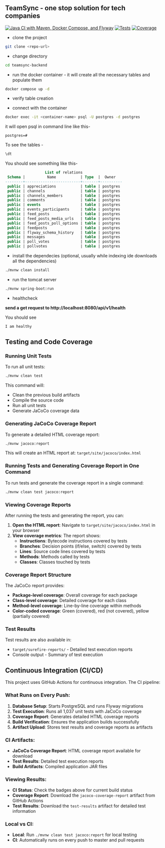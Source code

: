 ## TeamSync - one stop solution for tech companies

[![Java CI with Maven, Docker Compose, and Flyway](https://github.com/{owner}/{repo}/actions/workflows/ci.yml/badge.svg)](https://github.com/{owner}/{repo}/actions/workflows/ci.yml)
[![Tests](https://img.shields.io/badge/tests-1037%20passing-brightgreen)](https://github.com/{owner}/{repo}/actions/workflows/ci.yml)
[![Coverage](https://img.shields.io/badge/coverage-JaCoCo%20Report-blue)](https://github.com/{owner}/{repo}/actions/workflows/ci.yml)



* clone the project

```bash
git clone <repo-url>
```

* change directory
```bash
cd teamsync-backend
```

* run the docker container - it will create all the necessary tables and populate them

```bash
docker compose up -d

```

* verify table creation

- connect with the container
```bash
docker exec -it <container-name> psql -U postgres -d postgres

```
it will open psql in command line like this-
```code
postgres=# 
```
 To see the tables -

```sql
\dt
```
You should see something like this-

```sql
                  List of relations
 Schema |          Name           | Type  |  Owner   
--------+-------------------------+-------+----------
 public | appreciations           | table | postgres
 public | channels                | table | postgres
 public | channels_members        | table | postgres
 public | comments                | table | postgres
 public | events                  | table | postgres
 public | events_participants     | table | postgres
 public | feed_posts              | table | postgres
 public | feed_posts_media_urls   | table | postgres
 public | feed_posts_poll_options | table | postgres
 public | feedposts               | table | postgres
 public | flyway_schema_history   | table | postgres
 public | messages                | table | postgres
 public | poll_votes              | table | postgres
 public | pollvotes               | table | postgres
```

* install the dependecies (optional, usually while indexing ide downloads all the dependencies)

```bash
./mvnw clean install
```

* run the tomcat server

```bash
./mvnw spring-boot:run
```

* healthcheck

**send a get request to http://localhost:8080/api/v1/health**

You should see 

```bash
I am healthy
```

## Testing and Code Coverage

### Running Unit Tests

To run all unit tests:

```bash
./mvnw clean test
```

This command will:
- Clean the previous build artifacts
- Compile the source code
- Run all unit tests
- Generate JaCoCo coverage data

### Generating JaCoCo Coverage Report

To generate a detailed HTML coverage report:

```bash
./mvnw jacoco:report
```

This will create an HTML report at: `target/site/jacoco/index.html`

### Running Tests and Generating Coverage Report in One Command

To run tests and generate the coverage report in a single command:

```bash
./mvnw clean test jacoco:report
```

### Viewing Coverage Reports

After running the tests and generating the report, you can:

1. **Open the HTML report**: Navigate to `target/site/jacoco/index.html` in your browser
2. **View coverage metrics**: The report shows:
   - **Instructions**: Bytecode instructions covered by tests
   - **Branches**: Decision points (if/else, switch) covered by tests
   - **Lines**: Source code lines covered by tests
   - **Methods**: Methods called by tests
   - **Classes**: Classes touched by tests

### Coverage Report Structure

The JaCoCo report provides:
- **Package-level coverage**: Overall coverage for each package
- **Class-level coverage**: Detailed coverage for each class
- **Method-level coverage**: Line-by-line coverage within methods
- **Color-coded coverage**: Green (covered), red (not covered), yellow (partially covered)

### Test Results

Test results are also available in:
- `target/surefire-reports/` - Detailed test execution reports
- Console output - Summary of test execution

## Continuous Integration (CI/CD)

This project uses GitHub Actions for continuous integration. The CI pipeline:

### What Runs on Every Push:
1. **Database Setup**: Starts PostgreSQL and runs Flyway migrations
2. **Test Execution**: Runs all 1,037 unit tests with JaCoCo coverage
3. **Coverage Report**: Generates detailed HTML coverage reports
4. **Build Verification**: Ensures the application builds successfully
5. **Artifact Upload**: Stores test results and coverage reports as artifacts

### CI Artifacts:
- **JaCoCo Coverage Report**: HTML coverage report available for download
- **Test Results**: Detailed test execution reports
- **Build Artifacts**: Compiled application JAR files

### Viewing Results:
- **CI Status**: Check the badges above for current build status
- **Coverage Report**: Download the `jacoco-coverage-report` artifact from GitHub Actions
- **Test Results**: Download the `test-results` artifact for detailed test information

### Local vs CI:
- **Local**: Run `./mvnw clean test jacoco:report` for local testing
- **CI**: Automatically runs on every push to master and pull requests


